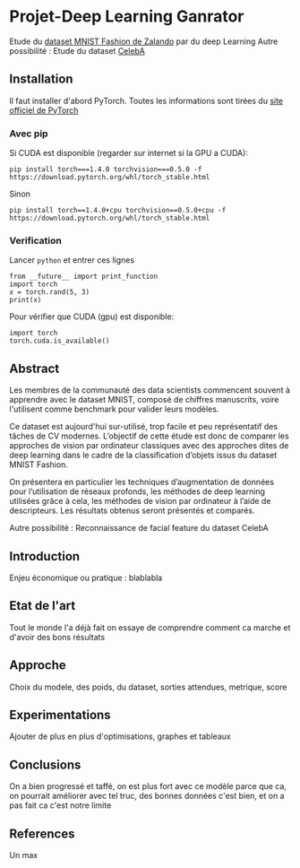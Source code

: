# Projet-Deep Learning Ganrator
Etude du [dataset MNIST Fashion de Zalando]((https://github.com/zalandoresearch/fashion-mnist)) par du deep Learning
Autre possibilité : Etude du dataset [CelebA](http://mmlab.ie.cuhk.edu.hk/projects/CelebA.html)
 
## Installation

Il faut installer d'abord PyTorch. Toutes les informations sont tirées du [site officiel de PyTorch](https://pytorch.org/get-started/locally/)

### Avec pip

Si CUDA est disponible (regarder sur internet si la GPU a CUDA):

```
pip install torch===1.4.0 torchvision===0.5.0 -f https://download.pytorch.org/whl/torch_stable.html
```

Sinon

```
pip install torch==1.4.0+cpu torchvision==0.5.0+cpu -f https://download.pytorch.org/whl/torch_stable.html
```

### Verification

Lancer `python` et entrer ces lignes

```
from __future__ import print_function
import torch
x = torch.rand(5, 3)
print(x)
```

Pour vérifier que CUDA (gpu) est disponible:

```
import torch
torch.cuda.is_available()
```

## Abstract

Les membres de la communauté des data scientists commencent souvent à apprendre avec le dataset MNIST, composé de chiffres manuscrits, voire l'utilisent comme benchmark pour valider leurs modèles. 

Ce dataset est aujourd'hui sur-utilisé, trop facile et peu représentatif des tâches de CV modernes. L’objectif de cette étude est donc de comparer les approches de vision par ordinateur classiques avec des approches dites de deep learning dans le cadre de la classification d’objets issus du dataset MNIST Fashion.

On présentera en particulier les techniques d’augmentation de données pour l’utilisation de réseaux profonds, les méthodes de deep learning utilisées grâce à cela, les méthodes de vision par ordinateur à l’aide de descripteurs. Les résultats obtenus seront présentés et comparés.


Autre possibilité : Reconnaissance de facial feature du dataset CelebA

## Introduction
 
Enjeu économique ou pratique : blablabla

## Etat de l'art

Tout le monde l'a déjà fait on essaye de comprendre comment ca marche et d'avoir des bons résultats

## Approche

Choix du modele, des poids, du dataset, sorties attendues, metrique, score

## Experimentations

Ajouter de plus en plus d'optimisations, graphes et tableaux

## Conclusions
 
On a bien progressé et taffé, on est plus fort avec ce modèle parce que ca, on pourrait améliorer avec tel truc, des bonnes données c'est bien, et on a pas fait ca c'est notre limite
 
## References

Un max